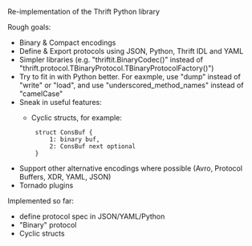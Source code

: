 Re-implementation of the Thrift Python library

Rough goals: 

 * Binary & Compact encodings
 * Define & Export protocols using JSON, Python, Thrift IDL and YAML
 * Simpler libraries (e.g. "thriftit.BinaryCodec()" instead of "thrift.protocol.TBinaryProtocol.TBinaryProtocolFactory()")
 * Try to fit in with Python better.  For eaxmple, use "dump" instead of "write" or "load", and use "underscored_method_names" instead of "camelCase"
 * Sneak in useful features: 
   * Cyclic structs, for example:

          struct ConsBuf { 
              1: binary buf,
              2: ConsBuf next optional
          }

 * Support other alternative encodings where possible (Avro, Protocol Buffers, XDR, YAML, JSON)
 * Tornado plugins

Implemented so far:

 * define protocol spec in JSON/YAML/Python
 * "Binary" protocol
 * Cyclic structs


